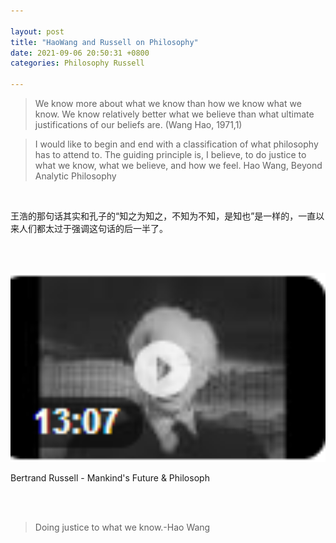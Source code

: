```yaml
---

layout: post
title: "HaoWang and Russell on Philosophy"
date: 2021-09-06 20:50:31 +0800
categories: Philosophy Russell

---
```


> We know more about what we know than how we know what we know. We know relatively better what we believe than what ultimate justifications of our beliefs are. (Wang Hao, 1971,1) 

> I would like to begin and end with a classification of what philosophy has to attend to. The guiding principle is, I believe, to do justice to what we know, what we believe, and how we feel.
Hao Wang, Beyond Analytic Philosophy

<br/>

王浩的那句话其实和孔子的“知之为知之，不知为不知，是知也”是一样的，一直以来人们都太过于强调这句话的后一半了。

<br/><br/>

<body> 
<a href="https://www.youtube.com/watch?v=gvOcjzQ32Fw "><img src="https://raw.githubusercontent.com/FinalFantasy27/FinalFantasy27/main/images/Russell%20on.PNG" width=600/></a>
<p>Bertrand Russell - Mankind's Future & Philosoph<p>
  </body>

<br/><br/>

> Doing justice to what we know.-Hao Wang

